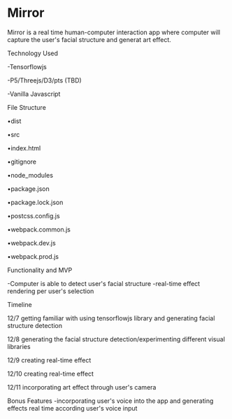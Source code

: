# Mirror

Mirror is a real time human-computer interaction app where computer will capture the user's facial structure and generat art effect.

Technology Used

-Tensorflowjs

-P5/Threejs/D3/pts (TBD)

-Vanilla Javascript

File Structure


•dist 

•src

•index.html

•gitignore

•node_modules

•package.json

•package.lock.json

•postcss.config.js

•webpack.common.js

•webpack.dev.js

•webpack.prod.js



Functionality and MVP

-Computer is able to detect user's facial structure 
-real-time effect rendering per user's selection 

Timeline

12/7 getting familiar with using tensorflowjs library and generating facial structure detection

12/8 generating the facial structure detection/experimenting different visual libraries

12/9 creating real-time effect

12/10 creating real-time effect

12/11 incorporating art effect through user's camera

Bonus Features
-incorporating user's voice into the app and generating effects real time according user's voice input
